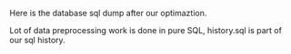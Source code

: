 Here is the database sql dump after our optimaztion. 

Lot of data preprocessing work is done in pure SQL, 
history.sql is part of our sql history. 
